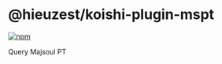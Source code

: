 # @hieuzest/koishi-plugin-mspt

[![npm](https://img.shields.io/npm/v/@hieuzest/koishi-plugin-mspt?style=flat-square)](https://www.npmjs.com/package/@hieuzest/koishi-plugin-mspt)

Query Majsoul PT
